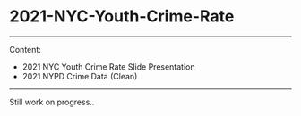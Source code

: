 # 2021-NYC-Youth-Crime-Rate
---
Content:
* 2021 NYC Youth Crime Rate Slide Presentation
* 2021 NYPD Crime Data (Clean)
---
Still work on progress..
